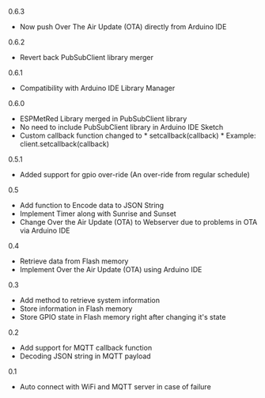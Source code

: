 0.6.3
   * Now push Over The Air Update (OTA) directly from Arduino IDE
   
0.6.2
   * Revert back PubSubClient library merger

0.6.1
   * Compatibility with Arduino IDE Library Manager
   
0.6.0
   * ESPMetRed Library merged in PubSubClient library
   * No need to include PubSubClient library in Arduino IDE Sketch
   * Custom callback function changed to 
   	* setcallback(callback)
	* Example: client.setcallback(callback)

0.5.1
   * Added support for gpio over-ride (An over-ride from regular schedule)

0.5
   * Add function to Encode data to JSON String
   * Implement Timer along with Sunrise and Sunset
   * Change Over the Air Update (OTA) to Webserver
	 due to problems in OTA via Arduino IDE
   
0.4
   * Retrieve data from Flash memory
   * Implement Over the Air Update (OTA) using Arduino IDE

0.3
   * Add method to retrieve system information
   * Store information in Flash memory
   * Store GPIO state in Flash memory right after changing it's state

0.2
   * Add support for MQTT callback function
   * Decoding JSON string in MQTT payload

0.1
   * Auto connect with WiFi and MQTT server in case of failure 
